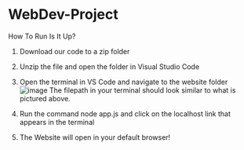 # WebDev-Project
How To Run Is It Up?
1. Download our code to a zip folder

2. Unzip the file and open the folder in Visual Studio Code

3. Open the terminal in VS Code and navigate to the website folder
![image](https://user-images.githubusercontent.com/54991313/229598025-81a2be4d-f1ff-4cc5-ae9e-f1c7bfade583.png)
The filepath in your terminal should look similar to what is pictured above.

4. Run the command node app.js and click on the localhost link that appears in the terminal

5. The Website will open in your default browser!

